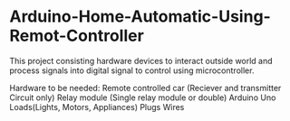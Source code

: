 # Arduino-Home-Automatic-Using-Remot-Controller
This project consisting hardware devices to interact outside world and process signals into digital signal to control
using microcontroller.

Hardware to be needed:
    Remote controlled car (Reciever and transmitter Circuit only)
    Relay module (Single relay module or double)
    Arduino Uno
    Loads(Lights, Motors, Appliances)
    Plugs
    Wires
   
